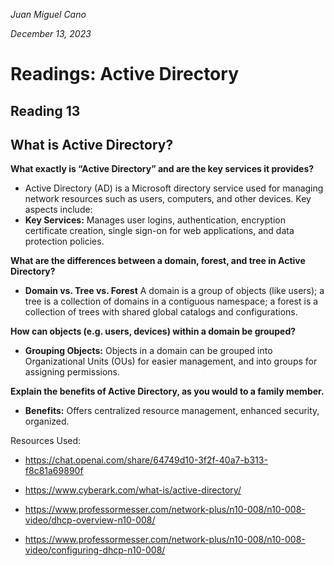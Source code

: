 *Juan Miguel Cano*

*December 13, 2023*

# Readings: Active Directory

## Reading 13

## What is Active Directory?

**What exactly is “Active Directory” and are the key services it provides?**

- Active Directory (AD) is a Microsoft directory service used for managing network resources such as users, computers, and other devices. Key aspects include:
- **Key Services:** Manages user logins, authentication, encryption certificate creation, single sign-on for web applications, and data protection policies.

**What are the differences between a domain, forest, and tree in Active Directory?**

- **Domain vs. Tree vs. Forest** A domain is a group of objects (like users); a tree is a collection of domains in a contiguous namespace; a forest is a collection of trees with shared global catalogs and configurations.

**How can objects (e.g. users, devices) within a domain be grouped?**

- **Grouping Objects:** Objects in a domain can be grouped into Organizational Units (OUs) for easier management, and into groups for assigning permissions.

**Explain the benefits of Active Directory, as you would to a family member.**

- **Benefits:** Offers centralized resource management, enhanced security, organized.

Resources Used:
- https://chat.openai.com/share/64749d10-3f2f-40a7-b313-f8c81a69890f

- https://www.cyberark.com/what-is/active-directory/

- https://www.professormesser.com/network-plus/n10-008/n10-008-video/dhcp-overview-n10-008/

- https://www.professormesser.com/network-plus/n10-008/n10-008-video/configuring-dhcp-n10-008/